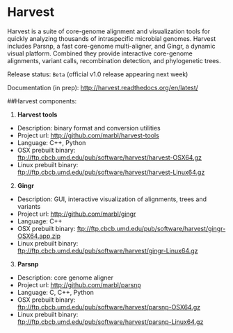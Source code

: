 
Harvest
======= 

Harvest is a suite of core-genome alignment and
visualization tools for quickly analyzing thousands of intraspecific
microbial genomes. Harvest includes Parsnp, a fast core-genome
multi-aligner, and Gingr, a dynamic visual platform. Combined they
provide interactive core-genome alignments, variant calls,
recombination detection, and phylogenetic trees.

Release status: `Beta` (official v1.0 release appearing next week)

Documentation (in prep): http://harvest.readthedocs.org/en/latest/

##Harvest components:

1. **Harvest tools**
  * Description: binary format and conversion utilities
  * Project url: http://github.com/marbl/harvest-tools
  * Language: C++, Python
  * OSX prebuilt binary: ftp://ftp.cbcb.umd.edu/pub/software/harvest/harvest-OSX64.gz
  * Linux prebuilt binary: ftp://ftp.cbcb.umd.edu/pub/software/harvest/harvest-Linux64.gz

2. **Gingr**
  * Description: GUI, interactive visualization of alignments, trees and variants
  * Project url: http://github.com/marbl/gingr
  * Language: C++
  * OSX prebuilt binary: ftp://ftp.cbcb.umd.edu/pub/software/harvest/gingr-OSX64.app.zip
  * Linux prebuilt binary: ftp://ftp.cbcb.umd.edu/pub/software/harvest/gingr-Linux64.gz

3. **Parsnp**
  * Description: core genome aligner
  * Project url: http://github.com/marbl/parsnp
  * Language: C, C++, Python
  * OSX prebuilt binary: ftp://ftp.cbcb.umd.edu/pub/software/harvest/parsnp-OSX64.gz
  * Linux prebuilt binary: ftp://ftp.cbcb.umd.edu/pub/software/harvest/parsnp-Linux64.gz
